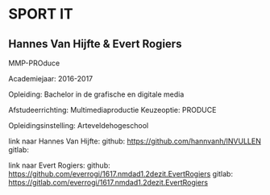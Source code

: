SPORT IT
============

Hannes Van Hijfte & Evert Rogiers
------------

MMP-PROduce

Academiejaar: 2016-2017

Opleiding: Bachelor in de grafische en digitale media
 
Afstudeerrichting: Multimediaproductie Keuzeoptie: PRODUCE

Opleidingsinstelling: Arteveldehogeschool

link naar Hannes Van Hijfte:    github: https://github.com/hannvanh/INVULLEN
                                gitlab:

link naar Evert Rogiers:        github: https://github.com/everrogi/1617.nmdad1.2dezit.EvertRogiers
                                gitlab: https://gitlab.com/everrogi/1617.nmdad1.2dezit.EvertRogiers
